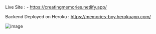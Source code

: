 Live Site : - https://creatingmemories.netlify.app/

Backend Deployed on Heroku : https://memories-boy.herokuapp.com/


![image](https://user-images.githubusercontent.com/32561508/130046933-31e812e0-1c59-417c-829e-e2d9bd7323a8.png)

